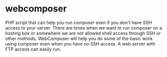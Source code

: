 # webcomposer
PHP script that can help you run composer even if you don't have SSH access to your server.  There are times when we want to run composer on a hosting box or somewhere we are not allowed shell access through SSH or other methods. WebComposer will help you do some of the basic work using composer even when you have no SSH access. A web server with FTP access can easily run. 
